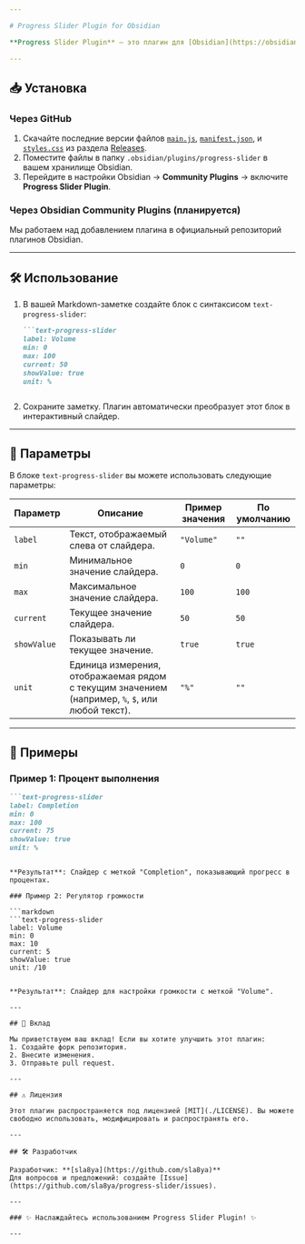 ```yaml
---

# Progress Slider Plugin for Obsidian

**Progress Slider Plugin** — это плагин для [Obsidian](https://obsidian.md), позволяющий добавлять интерактивные слайдеры в ваши Markdown-заметки. Плагин поддерживает настраиваемые параметры, такие как минимальное и максимальное значение, текущий прогресс, текстовые метки, единицы измерения и многое другое.

---
```


## 📥 Установка

### Через GitHub
1. Скачайте последние версии файлов [`main.js`](./main.js), [`manifest.json`](./manifest.json), и [`styles.css`](./styles.css) из раздела [Releases](https://github.com/sla8ya/progress-slider/releases).
2. Поместите файлы в папку `.obsidian/plugins/progress-slider` в вашем хранилище Obsidian.
3. Перейдите в настройки Obsidian → **Community Plugins** → включите **Progress Slider Plugin**.

### Через Obsidian Community Plugins (планируется)
Мы работаем над добавлением плагина в официальный репозиторий плагинов Obsidian.

---

## 🛠️ Использование

1. В вашей Markdown-заметке создайте блок с синтаксисом `text-progress-slider`:

   ```markdown
   ```text-progress-slider
   label: Volume
   min: 0
   max: 100
   current: 50
   showValue: true
   unit: %
   ```
   ```

2. Сохраните заметку. Плагин автоматически преобразует этот блок в интерактивный слайдер.

---

## 📝 Параметры

В блоке `text-progress-slider` вы можете использовать следующие параметры:

| Параметр    | Описание                                                                                                                                              | Пример значения | По умолчанию |
|-------------|-------------------------------------------------------------------------------------------------------------------------------------------------------|-----------------|--------------|
| `label`     | Текст, отображаемый слева от слайдера.                                                                                                                | `"Volume"`      | `""`         |
| `min`       | Минимальное значение слайдера.                                                                                                                        | `0`             | `0`          |
| `max`       | Максимальное значение слайдера.                                                                                                                        | `100`           | `100`        |
| `current`   | Текущее значение слайдера.                                                                                                                            | `50`            | `50`         |
| `showValue` | Показывать ли текущее значение.                                                                                                                       | `true`          | `true`       |
| `unit`      | Единица измерения, отображаемая рядом с текущим значением (например, `%`, `$`, или любой текст).                                                       | `"%"`           | `""`         |

---

## 🌟 Примеры

### Пример 1: Процент выполнения

```markdown
```text-progress-slider
label: Completion
min: 0
max: 100
current: 75
showValue: true
unit: %
```
```

**Результат**: Слайдер с меткой "Completion", показывающий прогресс в процентах.

### Пример 2: Регулятор громкости

```markdown
```text-progress-slider
label: Volume
min: 0
max: 10
current: 5
showValue: true
unit: /10
```

```

**Результат**: Слайдер для настройки громкости с меткой "Volume".

---

## 🤝 Вклад

Мы приветствуем ваш вклад! Если вы хотите улучшить этот плагин:
1. Создайте форк репозитория.
2. Внесите изменения.
3. Отправьте pull request.

---

## ⚠️ Лицензия

Этот плагин распространяется под лицензией [MIT](./LICENSE). Вы можете свободно использовать, модифицировать и распространять его.

---

## 🛠️ Разработчик

Разработчик: **[sla8ya](https://github.com/sla8ya)**  
Для вопросов и предложений: создайте [Issue](https://github.com/sla8ya/progress-slider/issues).

---

### ✨ Наслаждайтесь использованием Progress Slider Plugin! ✨

---
